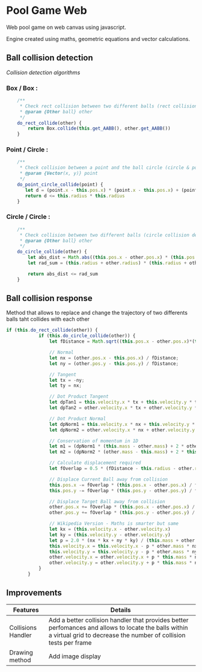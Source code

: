# Pool Game Web
Web pool game on web canvas using javascript.

Engine created using maths, geometric equations and vector calculations.

## Ball collision detection
_Collision detection algorithms_

### Box / Box :
```javascript
	/**
	 * Check rect collision between two different balls (rect collision detection)
	 * @param {Other ball} other 
	 */
	do_rect_collide(other) {
		return Box.collide(this.get_AABB(), other.get_AABB())
	}
```

### Point / Circle :
```javascript
	/**
	 * Check collision between a point and the ball circle (circle & point collision detection)
	 * @param {Vector(x, y)} point 
	 */
	do_point_circle_collide(point) {
	   let d = (point.x - this.pos.x) * (point.x - this.pos.x) + (point.y - this.pos.y) * (point.y - this.pos.y)
	   return d <= this.radius * this.radius
	}
```

### Circle / Circle :
```javascript
	/**
	 * Check collision between two different balls (circle collision detection)
	 * @param {Other ball} other 
	 */
	do_circle_collide(other) {
		let abs_dist = Math.abs((this.pos.x - other.pos.x) * (this.pos.x - other.pos.x) + (this.pos.y - other.pos.y) * (this.pos.y - other.pos.y))
		let rad_sum = (this.radius + other.radius) * (this.radius + other.radius)

		return abs_dist <= rad_sum
	}
```

## Ball collision response
Method that allows to replace and change the trajectory of two differents balls taht collides with each other

```javascript
if (this.do_rect_collide(other)) {
			if (this.do_circle_collide(other)) {
				let fDistance = Math.sqrt((this.pos.x - other.pos.x)*(this.pos.x - other.pos.x) + (this.pos.y - other.pos.y)*(this.pos.y - other.pos.y));

				// Normal
				let nx = (other.pos.x - this.pos.x) / fDistance;
				let ny = (other.pos.y - this.pos.y) / fDistance;

				// Tangent
				let tx = -ny;
				let ty = nx;

				// Dot Product Tangent
				let dpTan1 = this.velocity.x * tx + this.velocity.y * ty;
				let dpTan2 = other.velocity.x * tx + other.velocity.y * ty;

				// Dot Product Normal
				let dpNorm1 = this.velocity.x * nx + this.velocity.y * ny;
				let dpNorm2 = other.velocity.x * nx + other.velocity.y * ny;

				// Conservation of momentum in 1D
				let m1 = (dpNorm1 * (this.mass - other.mass) + 2 * other.mass * dpNorm2) / (this.mass + other.mass);
				let m2 = (dpNorm2 * (other.mass - this.mass) + 2 * this.mass * dpNorm1) / (this.mass + other.mass);

				// Calculate displacement required
				let fOverlap = 0.5 * (fDistance - this.radius - other.radius);

				// Displace Current Ball away from collision
				this.pos.x -= fOverlap * (this.pos.x - other.pos.x) / fDistance;
				this.pos.y -= fOverlap * (this.pos.y - other.pos.y) / fDistance;

				// Displace Target Ball away from collision
				other.pos.x += fOverlap * (this.pos.x - other.pos.x) / fDistance;
				other.pos.y += fOverlap * (this.pos.y - other.pos.y) / fDistance;

				// Wikipedia Version - Maths is smarter but same
				let kx = (this.velocity.x - other.velocity.x)
				let ky = (this.velocity.y - other.velocity.y)
				let p = 2.0 * (nx * kx + ny * ky) / (this.mass + other.mass)
				this.velocity.x = this.velocity.x - p * other.mass * nx
				this.velocity.y = this.velocity.y - p * other.mass * ny
				other.velocity.x = other.velocity.x + p * this.mass * nx
				other.velocity.y = other.velocity.y + p * this.mass * ny
			}
		}
```

## Improvements
Features | Details
------------ | -------------
Collisions Handler | Add a better collision handler that provides better perfomances and allows to locate the balls within a virtual grid to decrease the number of collision tests per frame
Drawing method | Add image display
